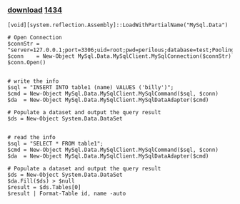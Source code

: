 ﻿---
pid:            1433
parent:         0
children:       1434
poster:         danggun
title:          
date:           2009-10-29 21:36:52
description:    
format:         posh
---

# 

### [download](1433.ps1)  [1434](1434.md)



```posh
[void][system.reflection.Assembly]::LoadWithPartialName("MySql.Data")

# Open Connection
$connStr = "server=127.0.0.1;port=3306;uid=root;pwd=perilous;database=test;Pooling=False"
$conn    = New-Object MySql.Data.MySqlClient.MySqlConnection($connStr)
$conn.Open()


# write the info
$sql = "INSERT INTO table1 (name) VALUES ('billy')";
$cmd = New-Object MySql.Data.MySqlClient.MySqlCommand($sql, $conn)
$da  = New-Object MySql.Data.MySqlClient.MySqlDataAdapter($cmd)

# Populate a dataset and output the query result
$ds = New-Object System.Data.DataSet


# read the info
$sql = "SELECT * FROM table1";
$cmd = New-Object MySql.Data.MySqlClient.MySqlCommand($sql, $conn)
$da  = New-Object MySql.Data.MySqlClient.MySqlDataAdapter($cmd)

# Populate a dataset and output the query result
$ds = New-Object System.Data.DataSet
$da.Fill($ds) > $null
$result = $ds.Tables[0]
$result | Format-Table id, name -auto
```
